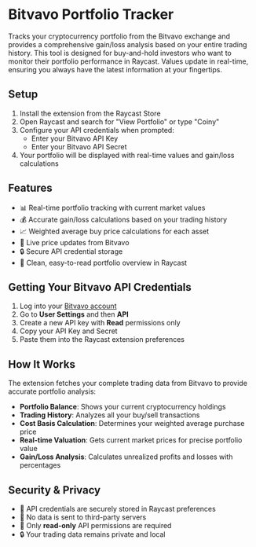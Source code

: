 # Bitvavo Portfolio Tracker

Tracks your cryptocurrency portfolio from the Bitvavo exchange and provides a comprehensive gain/loss analysis based on your entire trading history. This tool is designed for buy-and-hold investors who want to monitor their portfolio performance in Raycast. Values update in real-time, ensuring you always have the latest information at your fingertips.

## Setup

1. Install the extension from the Raycast Store
2. Open Raycast and search for "View Portfolio" or type "Coiny"
3. Configure your API credentials when prompted:
   - Enter your Bitvavo API Key
   - Enter your Bitvavo API Secret
4. Your portfolio will be displayed with real-time values and gain/loss calculations

## Features

- 📊 Real-time portfolio tracking with current market values
- 💰 Accurate gain/loss calculations based on your trading history
- 📈 Weighted average buy price calculations for each asset
- 🔄 Live price updates from Bitvavo
- 🔒 Secure API credential storage
- 🎯 Clean, easy-to-read portfolio overview in Raycast

## Getting Your Bitvavo API Credentials

1. Log into your [Bitvavo account](https://account.bitvavo.com)
2. Go to **User Settings** and then **API**
3. Create a new API key with **Read** permissions only
4. Copy your API Key and Secret
5. Paste them into the Raycast extension preferences

## How It Works

The extension fetches your complete trading data from Bitvavo to provide accurate portfolio analysis:

- **Portfolio Balance**: Shows your current cryptocurrency holdings
- **Trading History**: Analyzes all your buy/sell transactions
- **Cost Basis Calculation**: Determines your weighted average purchase price
- **Real-time Valuation**: Gets current market prices for precise portfolio value
- **Gain/Loss Analysis**: Calculates unrealized profits and losses with percentages

## Security & Privacy

- 🔐 API credentials are securely stored in Raycast preferences
- 🚫 No data is sent to third-party servers
- 📖 Only **read-only** API permissions are required
- 🔒 Your trading data remains private and local

